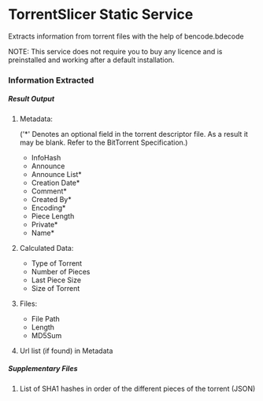 # TorrentSlicer Static Service

Extracts information from torrent files with the help of bencode.bdecode

NOTE: This service does not require you to buy any licence and is preinstalled and working after a default installation.

### Information Extracted
##### Result Output
1.  Metadata:

    ('*' Denotes an optional field in the torrent descriptor file. As a result it may be blank. Refer to the BitTorrent Specification.)
        
    - InfoHash
    - Announce
    - Announce List*
    - Creation Date*
    - Comment*
    - Created By*
    - Encoding*
    - Piece Length
    - Private*
    - Name*

2.  Calculated Data:
        
    - Type of Torrent
    - Number of Pieces
    - Last Piece Size
    - Size of Torrent

3.  Files:

    - File Path
    - Length
    - MD5Sum

4. Url list (if found) in Metadata
##### Supplementary Files

1. List of SHA1 hashes in order of the different pieces of the torrent (JSON)
